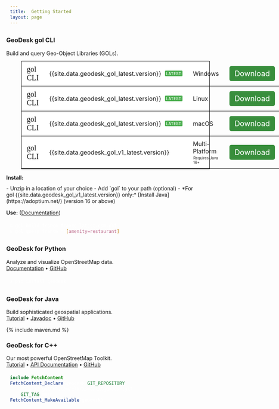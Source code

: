 ```yaml
---
title:  Getting Started
layout: page
---
```


<style>

.download 
{
    background-color: white;
    border: 1px solid black;
    margin-left: 40px;
    min-width: 300px;
    padding: 10px;
    padding-left: 20px;
    display: flex;
    justify-content: space-between;
    align-items: center;
    font-size: 18px;
    font-weight: 500;
    margin-bottom: -1px; /* Space between stacked boxes */
}

.download-grid {
    display: grid;
    grid-template-columns: auto auto auto auto; /* four natural-width columns */
    grid-auto-flow: row;
    margin-left: 40px;
    border: 1px solid black;
    border-collapse: collapse;
    background-color: white;
    width: fit-content;              /* ⬅ shrink to fit */
    max-width: 100%;                 /* optional safety */
}

.download-row {
    display: contents; /* let each .download-cell span grid columns */
    border-top: 1px solid black;
}

.download-row:first-of-type {
    border-top: none; /* remove top border for first row */
}

.download-cell {
    padding: 10px 14px 10px 14px;
    border-bottom: 1px solid black;
    font-size: 16px;
    display: flex;
    align-items: center;
}

.download-link {
    background-color: #388E3C; // #4CAF50; 
    color: white;
    cursor: pointer;
    text-decoration: none;
    padding: 8px 14px;
    font-size: 20px;
    border-radius: 5px;
    display: inline-block;
    transition: background-color 0.2s ease, box-shadow 0.2s ease;
}

.download-link:hover {
    text-decoration: none;
    background-color: #4CAF50; /* lighter green for glow */
    box-shadow: 0 0 5px rgba(76, 175, 80, 0.5);
}

.version-label {
    font-size: 10px;
    font-weight: 550;
    padding: 3px 3px 2px 3px;
    border-radius: 2px;
    text-transform: uppercase;
    line-height: 1;
    margin-left: 10px;
    vertical-align: 2px;
    letter-spacing: 0.06em;
}

.latest-label
{
    background-color: #4CAF50; /* green */
    color: white;
}

.beta-label
{
    background-color: #f0f000; /* yellow */
    color: black;
}

.platform-note {
    font-size: 10px;
    font-weight: 400;
    padding-left: 1px;
    padding-top: 2px;
}

.product-title
{
    font-family: "Fira Sans";
    font-size: 20px;
    font-weight: 400;
}

pre
{
background-color: rgb(39, 40, 34);
border-radius: 4px;
color: white;
padding: 6px 10px;
margin-bottom: 40px;
margin-left: 40px;
max-width: 440px; 
}

.highlight code
{
    color: white;  // TODO: use rouge
}

p
{
    margin-bottom: 12px;
}

.steps ul
{
	margin-top: 0px;
}

.steps li {
	font-size: 1.1em;
	color: #333333;
	font-weight: 300;
	line-height: 1.2em;
    margin-bottom: 8px;
}


</style>

<div class="text-container" markdown="1">

### GeoDesk gol CLI

Build and query Geo-Object Libraries (GOLs).


<div class="download-grid">
    <div class="download-row" data-platform="windows">
        <div class="download-cell product-title">gol CLI</div>
        <div class="download-cell">
            {{site.data.geodesk_gol_latest.version}}
            <span class="version-label latest-label">Latest</span> 
        </div>
        <div class="download-cell">Windows</div>
        <div class="download-cell">
            <a class="download-link" href="https://github.com/clarisma/geodesk-gol/releases/download/v{{site.data.geodesk_gol_latest.version}}/gol-{{site.data.geodesk_gol_latest.version}}-win.zip">Download</a>
        </div>
    </div>
    <div class="download-row" data-platform="linux">
        <div class="download-cell product-title">gol CLI</div>
        <div class="download-cell">
            {{site.data.geodesk_gol_latest.version}}
            <span class="version-label latest-label">Latest</span>
        </div>
        <div class="download-cell">Linux</div>
        <div class="download-cell">
            <a class="download-link" href="https://github.com/clarisma/geodesk-gol/releases/download/v{{site.data.geodesk_gol_latest.version}}/gol-{{site.data.geodesk_gol_latest.version}}-linux.zip">Download</a>
        </div>
    </div>
    <div class="download-row" data-platform="macos">
        <div class="download-cell product-title">gol CLI</div>
        <div class="download-cell">
            {{site.data.geodesk_gol_latest.version}}
            <span class="version-label latest-label">Latest</span>
        </div>
        <div class="download-cell">macOS</div>
        <div class="download-cell">
            <a class="download-link" href="https://github.com/clarisma/geodesk-gol/releases/download/v{{site.data.geodesk_gol_latest.version}}/gol-{{site.data.geodesk_gol_latest.version}}-macos.zip">Download</a>
        </div>
    </div>
    <div class="download-row">
        <div class="download-cell product-title">gol CLI</div>
        <div class="download-cell">
            {{site.data.geodesk_gol_v1_latest.version}} <!-- <span class="version-label latest-label">Latest</span> -->
        </div>
        <div class="download-cell">
        <div>Multi-Platform<div class="platform-note">Requires Java 16+</div></div>
        </div>
        <div class="download-cell">
            <a class="download-link" href="https://github.com/clarisma/gol-tool/releases/download/{{site.data.geodesk_gol_v1_latest.version}}/gol-tool-{{site.data.geodesk_gol_v1_latest.version}}.zip">Download</a>
        </div>
    </div>
</div>

**Install:**

<div class="steps" markdown="1">
- Unzip in a location of your choice
- Add `gol` to your path (optional)
- *For gol {{site.data.geodesk_gol_v1_latest.version}} only:* [Install Java](https://adoptium.net/) (version 16 or above)
</div>

**Use:** ([Documentation](https://docs.geodesk.com/gol))

```bash
$ gol build france france-latest.osm.pbf
$ gol query france na[amenity=restaurant]
```

### GeoDesk for Python

Analyze and visualize OpenStreetMap data.<br> 
[Documentation](https://docs.geodesk.com/python) • [GitHub](https://github.com/clarisma/geodesk-py) 

```bash
$ pip install geodesk
```

### GeoDesk for Java

Build sophisticated geospatial applications.<br> 
[Tutorial](https://docs.geodesk.com/java) • [Javadoc](https://apidocs.geodesk.com/v1/) • [GitHub](https://github.com/clarisma/geodesk)  

{% include maven.md %}


### GeoDesk for C++

Our most powerful OpenStreetMap Toolkit.<br>[Tutorial](https://docs.geodesk.com/cpp) • [API Documentation](https://cppdoc.geodesk.com/) • [GitHub](https://github.com/clarisma/libgeodesk) 

```cmake
include(FetchContent)
FetchContent_Declare(geodesk GIT_REPOSITORY 
    https://github.com/clarisma/libgeodesk.git
    GIT_TAG main)
FetchContent_MakeAvailable(geodesk)
```

</div>
